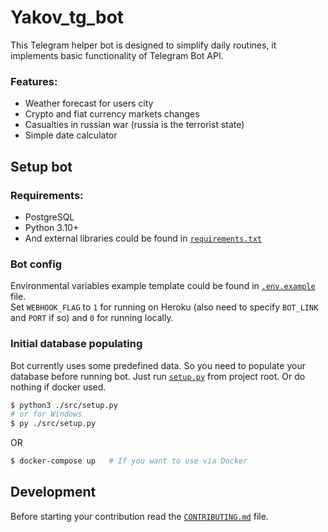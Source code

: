 # Yakov_tg_bot

This Telegram helper bot is designed to simplify daily routines, it implements basic functionality of Telegram Bot API.

### Features:
- Weather forecast for users city
- Crypto and fiat currency markets changes
- Casualties in russian war (russia is the terrorist state)
- Simple date calculator

## Setup bot

### Requirements:

- PostgreSQL
- Python 3.10+
- And external libraries could be found in [`requirements.txt`](./requirements.txt)

### Bot config

Environmental variables example template could be found in [`.env.example`](./.env.example) file.  
Set `WEBHOOK_FLAG` to `1` for running on Heroku (also need to specify `BOT_LINK` and `PORT` if so) and `0` for running
locally.

### Initial database populating

Bot currently uses some predefined data. So you need to populate your database before
running bot. Just run [`setup.py`](./src/setup.py) from project root. Or do nothing if docker used.

```bash
$ python3 ./src/setup.py
# or for Windows  
$ py ./src/setup.py
```

OR

```bash
$ docker-compose up   # If you want to use via Docker 
```

## Development

Before starting your contribution read the [`CONTRIBUTING.md`](./CONTRIBUTING.md) file.

